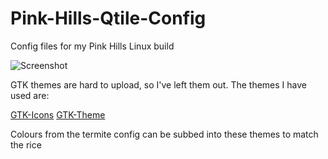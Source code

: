 # Pink-Hills-Qtile-Config
Config files for my Pink Hills Linux build

![Screenshot](https://github.com/TheWonkyTestube/Pink-Hills/blob/main/Pink%20Hills%20Final.png)

GTK themes are hard to upload, so I've left them out. The themes I have used are:

[GTK-Icons](https://www.gnome-look.org/s/Gnome/p/1463720/)
[GTK-Theme](https://www.gnome-look.org/p/1521400/)

Colours from the termite config can be subbed into these themes to match the rice
